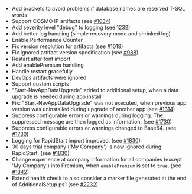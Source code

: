 - Add brackets to avoid problems if database names are reserved T-SQL words
- Support COSMO IP artifacts (see [#1034](https://dev.azure.com/cc-ppi/General/_workitems/edit/1034))
- Add severity level "debug" to logging (see [1232](https://dev.azure.com/cc-ppi/General/_workitems/edit/1232))
- Add better log handling (simple recovery mode and shrinked log)
- Enable Performance Counter
- Fix version resolution for artifacts (see [#1019](https://dev.azure.com/cc-ppi/General/_workitems/edit/1019))
- Fix ignored artifact version specification (see [#988](https://dev.azure.com/cc-ppi/General/_workitems/edit/988))
- Restart after font import
- Add enablePremium handling
- Handle restart gracefully
- DevOps artifacts were ignored
- Support custom scripts
- "Start-NavAppDataUpgrade" added to additional setup, when a data upgrade is needed during app install
- Fix: "Start-NavAppDataUpgrade" was not executed, when previous app version was uninstalled during upgrade of another app (see [#1314](https://dev.azure.com/cc-ppi/General/_workitems/edit/1314))
- Suppress configurable errors or warnings during logging. The suppressed message are then logged as information. (see [#1730](https://dev.azure.com/cc-ppi/General/_workitems/edit/1730))
- Suppress configurable errors or warnings changed to Base64. (see [#1730](https://dev.azure.com/cc-ppi/General/_workitems/edit/1730))
- Logging for RapidStart import improved. (see [#1830](https://dev.azure.com/cc-ppi/General/_workitems/edit/1830))
- 30 days trial company ('My Company') is now ignored during RapidStart. (see [#1830](https://dev.azure.com/cc-ppi/General/_workitems/edit/1830))
- Change experience at company information for all companies (except 'My Company') into Premium, when `enablePremium` is set to `true`. (see [#1842](https://dev.azure.com/cc-ppi/General/_workitems/edit/1842))
- Extend health check to also consider a marker file generated at the end of AdditionalSetup.ps1 (see [#2232](https://dev.azure.com/cc-ppi/Self-Service/_workitems/edit/2232))